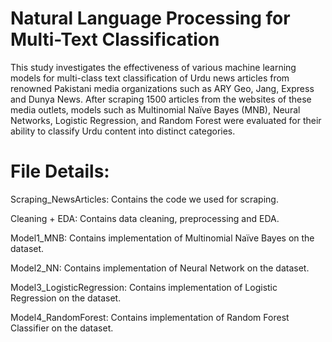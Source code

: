 # Natural Language Processing for Multi-Text Classification

This study investigates the effectiveness of various machine learning models for multi-class text
classification of Urdu news articles from renowned Pakistani media organizations such as ARY
Geo, Jang, Express and Dunya News. After scraping 1500 articles from the websites of these
media outlets, models such as Multinomial Naïve Bayes (MNB), Neural Networks, Logistic
Regression, and Random Forest were evaluated for their ability to classify Urdu content into
distinct categories.

# File Details:
Scraping_NewsArticles: Contains the code we used for scraping.

Cleaning + EDA: Contains data cleaning, preprocessing and EDA.

Model1_MNB: Contains implementation of Multinomial Naïve Bayes on the dataset.

Model2_NN: Contains implementation of Neural Network on the dataset.

Model3_LogisticRegression: Contains implementation of Logistic Regression on the dataset.

Model4_RandomForest: Contains implementation of Random Forest Classifier on the dataset.




